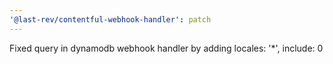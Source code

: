 ```yaml
---
'@last-rev/contentful-webhook-handler': patch
---
```


Fixed query in dynamodb webhook handler by adding locales: '\*', include: 0
